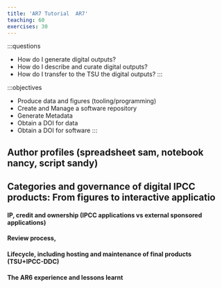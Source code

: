```yaml
---
title: 'AR7 Tutorial  AR7'
teaching: 60
exercises: 30
---
```


:::questions
- How do I generate digital outputs?
- How do I describe and curate digital outputs?
- How do I transfer to the TSU the digital outputs?
:::

:::objectives
- Produce data and figures (tooling/programming)
- Create and Manage a software repository
- Generate Metadata
- Obtain a DOI for data
- Obtain a DOI for software
 :::

## Author profiles (spreadsheet sam, notebook nancy, script sandy)

## Categories and governance of digital IPCC products: From figures to interactive applicatio

#### IP, credit and ownership (IPCC applications vs external sponsored applications)
#### Review process, 
#### Lifecycle, including hosting and maintenance of final products (TSU+IPCC-DDC)
#### The AR6 experience and lessons learnt
